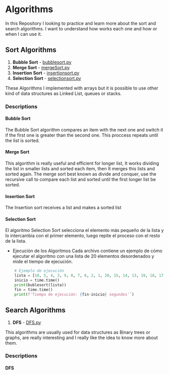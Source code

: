 # Algorithms
In this Repository I looking to practice and learn more about the sort and search algorithms. I want to understand how works each one and how or when I can use it.


## Sort Algorithms

1. **Bubble Sort** - [bubblesort.py](/algoritmos/bubblesort.py)
3. **Merge Sort** - [mergeSort.py](/algoritmos/mergeSort.py)
2. **Insertion Sort** - [insertionsort.py](/algoritmos/insertionsort.py)
4. **Selection Sort** - [selectionsort.py](/algoritmos/selectionsort.py)

These Algorithms I implemented with arrays but it is possible to use other kind of data structures as Linked List, queues or stacks.

### Descriptions

#### Bubble Sort
The Bubble Sort algorithm compares an item with the next one and switch it if the first one is greater than the second one. This proccess repeats until the list is sorted.

#### Merge Sort
This algorithm is really useful and efficient for longer list, It works dividing the list in smaller lists and sorted each item, then It merges this lists and sorted again. The merge sort best known as divide and conquer, use the recursive call to compare each list and sorted until the first longer list be sorted.

#### Insertion Sort
The Insertion sort receives a list and makes a sorted list

#### Selection Sort
El algoritmo Selection Sort selecciona el elemento más pequeño de la lista y lo intercambia con el primer elemento, luego repite el proceso con el resto de la lista.

- Ejecución de los Algoritmos
Cada archivo contiene un ejemplo de cómo ejecutar el algoritmo con una lista de 20 elementos desordenados y mide el tiempo de ejecución.

```python
    # Ejemplo de ejecución 
    lista = [10, 5, 4, 3, 9, 8, 7, 6, 2, 1, 20, 15, 14, 13, 19, 18, 17, 16, 12, 11]
    inicio = time.time()
    print(bublesort(lista))
    fin = time.time()
    print(f'Tiempo de ejecución: {fin-inicio} segundos'´)
```

## Search Algorithms

1. **DFS** - [DFS.py](/algoritmos/DFS.py)

This algorithms are usually used for data structures as Binary trees or graphs, are really interesting and I really like the idea to know more about them.


### Descriptions
#### DFS
